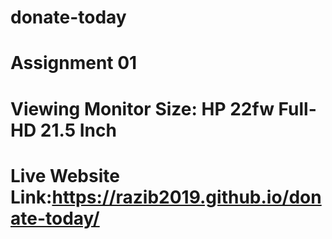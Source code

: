 # donate-today
# Assignment 01
# Viewing Monitor Size: HP 22fw Full-HD 21.5 Inch
# Live Website Link:https://razib2019.github.io/donate-today/